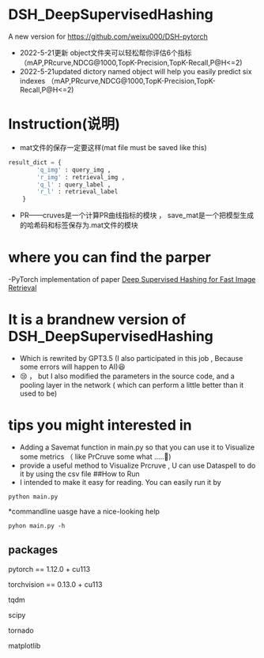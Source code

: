# DSH_DeepSupervisedHashing
A new version for https://github.com/weixu000/DSH-pytorch
* 2022-5-21更新 object文件夹可以轻松帮你评估6个指标（mAP,PRcurve,NDCG@1000,TopK-Precision,TopK-Recall,P@H<=2)
* 2022-5-21updated dictory named object will help you easily predict six indexes （mAP,PRcurve,NDCG@1000,TopK-Precision,TopK-Recall,P@H<=2) 

# Instruction(说明)
* mat文件的保存一定要这样(mat file must be saved like this)
```python
result_dict = {
        'q_img' : query_img ,
        'r_img' : retrieval_img ,
        'q_l' : query_label ,
        'r_l' : retrieval_label
    }
```
* PR——cruves是一个计算PR曲线指标的模块 ， save_mat是一个把模型生成的哈希码和标签保存为.mat文件的模块
# where you can find the parper
-PyTorch implementation of paper [Deep Supervised Hashing for Fast Image Retrieval](https://www.cv-foundation.org/openaccess/content_cvpr_2016/papers/Liu_Deep_Supervised_Hashing_CVPR_2016_paper.pdf)
# It is a brandnew version of DSH_DeepSupervisedHashing 
* Which is rewrited by GPT3.5 (I also participated in this job , Because some errors will happen to AI)😆
* 😢 ， but I also modified the parameters in the source code, and a pooling layer in the network ( which can perform a little better than it used to be)
# tips you might interested in 
* Adding a Savemat function in main.py so that you can use it to Visualize some metrics （ like PrCruve some what .....💐)
* provide a useful method to Visualize Prcruve , U can use Dataspell to do it by using the csv file
##How to Run
* I intended to make it easy for reading. You can easily run it by
```shell
python main.py
```
*commandline uasge have a nice-looking help
```shell
pyhon main.py -h
```
## packages
pytorch == 1.12.0 + cu113

torchvision == 0.13.0 + cu113

tqdm

scipy

tornado

matplotlib
